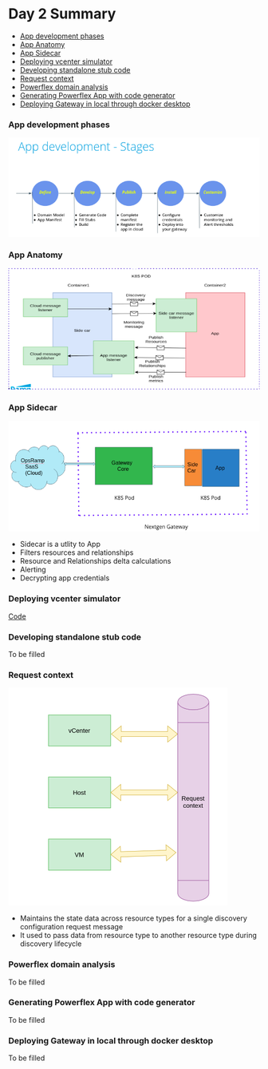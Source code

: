 # Day 2 Summary

- [App development phases](#app-development-phases)
- [App Anatomy](#app-anatomy) 
- [App Sidecar](#app-sidecar) 
- [Deploying vcenter simulator](#deploying-vcenter-simulator) 
- [Developing standalone stub code](#developing-standalone-stub-code) 
- [Request context](#request-context)
- [Powerflex domain analysis](#powerflex-domain-analysis)
- [Generating Powerflex App with code generator](#generating-powerflex-app-with-code-generator)
- [Deploying Gateway in local through docker desktop](#deploying-gateway-in-local-through-docker-desktop)

### App development phases

![App development phases](images/app-development-phases.png)

### App Anatomy

![App Anatomy](images/app-anatomy.png)
  
### App Sidecar
![App sidecar](images/app-sidecar.png)

- Sidecar is a utlity to App
- Filters resources and relationships
- Resource and Relationships delta calculations
- Alerting
- Decrypting app credentials

### Deploying vcenter simulator
[Code](https://github.com/opsramp/sdk2.0/tree/main/projects/target_endpoint_pythonsdkapp_addedfourthAPI)

### Developing standalone stub code
To be filled
  
### Request context

![Request context](images/request-context.png)

- Maintains the state data across resource types for a single discovery configuration request message
- It used to pass data from resource type to another resource type during discovery lifecycle 

### Powerflex domain analysis
To be filled
  
### Generating Powerflex App with code generator
To be filled

### Deploying Gateway in local through docker desktop
To be filled
